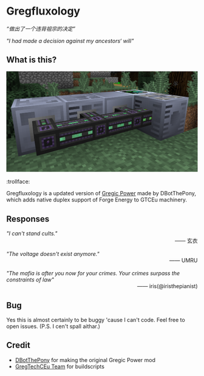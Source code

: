 # Gregfluxology

*“做出了一个违背祖宗的决定”*

*"I had made a decision against my ancestors‘ will"*

## What is this?



![](no_god_please_no.png)

:trollface:

Gregfluxology is a updated version of [Gregic Power](https://gitlab.com/DBotThePony/gregtech-fe) made by DBotThePony, which adds native duplex support of Forge Energy to GTCEu machinery.



## Responses

<div>
    <i>"I can't stand cults."</i>
</div><div style="text-align: right">
    —— 玄衣
</div><br><div>
    <i>"The voltage doesn't exist anymore."</i>
</div><div style="text-align: right">
    —— UMRU
</div><br><div>
    <i>"The mafia is after you now for your crimes. Your crimes surpass the constraints of law"</i>
</div><div style="text-align: right">
    —— iris(@iristhepianist)
</div>

## Bug

Yes this is almost certainly to be buggy 'cause I can't code. Feel free to open issues. (P.S. I cen't spall aithar.)

## Credit
- [DBotThePony](https://gitlab.com/DBotThePony) for making the original Gregic Power mod
- [GregTechCEu Team](https://github.com/GregTechCEu) for buildscripts